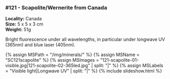 
### #121 - Scapolite/Wernerite from Canada

**Locality:** Canada  
**Size:** 5 x 5 x 3 cm  
**Weight:** 51g  

Bright fluorescence under all wavelengths, in particular under longwave UV (365nm) and blue laser (405nm).

{% assign MSPath = "/img/minerals/" %}
{% assign MSName = "SC121scapolite" %}
{% assign MSImages = "121-scapolite-01-visible.jpg|121-scapolite-02-365led.jpg" | split: "|" %}
{% assign MSLabels = "Visible light|Longwave UV" | split: "|" %}
{% include slideshow.html %}

